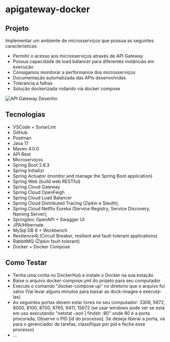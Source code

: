# apigateway-docker

## Projeto
Implementar um ambiente de microsserviços que possua as seguintes características:
- Permitir o acesso aos microsserviços através de API Gateway
- Possua capacidade de load balancer para diferentes instâncias em execução
- Consigamos monitorar a performance dos microsserviços
- Documentação automatizada das APIs desenvolvidas
- Tolerancia a falhas
- Solução dockerizada rodando via docker compose

![API Gateway Desenho](https://user-images.githubusercontent.com/87205235/157774157-5c927076-4228-45f3-8bfd-768f72b27763.jpg)

## Tecnologias
- VSCode + SonarLint
- GitHub
- Postman
- Java 17
- Maven 4.0.0
- API Rest
- Microserviços
- Spring Boot 2.6.3
- Spring Initializr
- Spring Actuator (monitor and manage the Spring Boot application)
- Spring Web (build web RESTful)
- Spring Cloud Gateway
- Spring Cloud OpenFeigh
- Spring Cloud Load Balancer 
- Spring Cloud Distributed Tracing (Zipkin e Sleuth);
- Spring Cloud Netflix Eureka (Service Registry, Service Discovery, Naming Server);
- Springdoc OpenAPI + Swagger UI
- JPA/Hibernate
- MySql DB 8 + Workbench
- Resilience4j (Circuit Breaker, resilient and fault-tolerant applications)
- RabbitMQ (Zipkin fault-tolerant)
- Docker + Docker Compose

## Como Testar
- Tenha uma conta no DockerHub e instale o Docker na sua estação
- Baixe o arquivo docker-compose.yml do projeto para seu computador
- Execute o comando "docker-compose up" no diretorio que o arquivo foi salvo (Vai levar alguns minutos para baixar as dock-images e executá-las)
- As seguintes portas devem estar livres no seu computador: 3306, 5672, 8000, 8100, 8700, 8765, 9411, 15672
(se usar windows pode ver se está em uso executando "netstat -aon | findstr :80" onde 80 é a porta procurada, Observe o PID [id do processo]. Se deseja liberar a porta, vá para o gerenciador de tarefas, classifique por pid e feche esse processo) 
- ...
